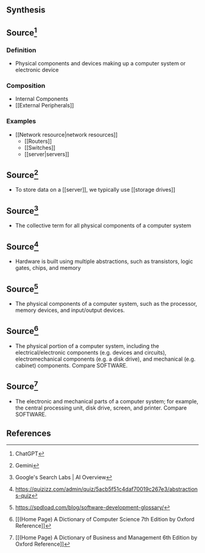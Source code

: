 ## Synthesis


## Source[^1]
### Definition
- Physical components and devices making up a computer system or electronic device
### Composition
- Internal Components
- [[External Peripherals]]
### Examples
- [[Network resource|network resources]]
	- [[Routers]]
	- [[Switches]]
	- [[server|servers]]
## Source[^2]
- To store data on a [[server]], we typically use [[storage drives]]
## Source[^3]
- The collective term for all physical components of a computer system

## Source[^4]
- Hardware is built using multiple abstractions, such as transistors, logic gates, chips, and memory

## Source[^5]
- The physical components of a computer system, such as the processor, memory devices, and input/output devices.

## Source[^6]
- The physical portion of a computer system, including the electrical/electronic components (e.g. devices and circuits), electromechanical components (e.g. a disk drive), and mechanical (e.g. cabinet) components. Compare SOFTWARE.
## Source[^7]
- The electronic and mechanical parts of a computer system; for example, the central processing unit, disk drive, screen, and printer. Compare SOFTWARE.
## References

[^1]: ChatGPT
[^2]: Gemini
[^3]: Google's Search Labs | AI Overview
[^4]: https://quizizz.com/admin/quiz/5acb5f51c4daf70019c267e3/abstractions-quiz
[^5]: https://spdload.com/blog/software-development-glossary/
[^6]: [[(Home Page) A Dictionary of Computer Science 7th Edition by Oxford Reference]]
[^7]: [[(Home Page) A Dictionary of Business and Management 6th Edition by Oxford Reference]]